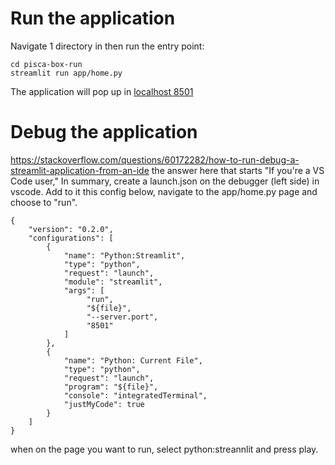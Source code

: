 # Run the application

Navigate 1 directory in then run the entry point:  
```
cd pisca-box-run
streamlit run app/home.py
```

The application will pop up in [localhost 8501](http://localhost:8501/)

# Debug the application
https://stackoverflow.com/questions/60172282/how-to-run-debug-a-streamlit-application-from-an-ide
the answer here that starts "If you're a VS Code user,"
In summary, create a launch.json on the debugger (left side) in vscode. 
Add to it this config below, navigate to the app/home.py page and choose to "run".
```
{    
    "version": "0.2.0",
    "configurations": [
        {
            "name": "Python:Streamlit",
            "type": "python",
            "request": "launch",
            "module": "streamlit",
            "args": [
                 "run",
                 "${file}",
                 "--server.port",
                 "8501"
            ]
        },
        {
            "name": "Python: Current File",
            "type": "python",
            "request": "launch",
            "program": "${file}",
            "console": "integratedTerminal",
            "justMyCode": true
        }
    ]
}
```
when on the page you want to run, select python:streannlit and press play.






